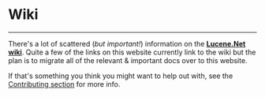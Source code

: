 Wiki
===============

---------------

There's a lot of scattered (_but important!_) information on the __[Lucene.Net wiki](https://cwiki.apache.org/confluence/display/LUCENENET/Lucene.Net)__. Quite a few of the links on this website currently link to the wiki but the plan is to migrate all of the relevant & important docs over to this website.

If that's something you think you might want to help out with, see the [Contributing section](xref:contributing) for more info. 

